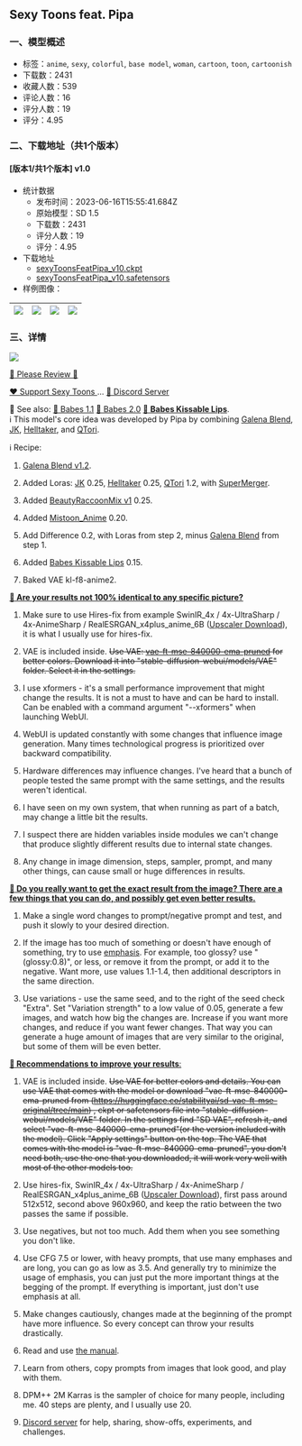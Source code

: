 ## Sexy Toons feat. Pipa
### 一、模型概述

- 标签：`anime`, `sexy`, `colorful`, `base model`, `woman`, `cartoon`, `toon`, `cartoonish`
- 下载数：2431
- 收藏人数：539
- 评论人数：16
- 评分人数：19
- 评分：4.95

### 二、下载地址（共1个版本）

#### [版本1/共1个版本] v1.0

- 统计数据
  - 发布时间：2023-06-16T15:55:41.684Z
  - 原始模型：SD 1.5
  - 下载数：2431
  - 评分人数：19
  - 评分：4.95
- 下载地址
  - [sexyToonsFeatPipa_v10.ckpt](https://civitai.com/api/download/models/41760?type=Model&format=PickleTensor&size=pruned&fp=fp32)
  - [sexyToonsFeatPipa_v10.safetensors](https://civitai.com/api/download/models/41760)
- 样例图像：

| <img src="https://image.civitai.com/xG1nkqKTMzGDvpLrqFT7WA/521f77dd-3a91-4027-8ca7-7070744169e1/width=450/1096856.jpeg" /> | <img src="https://image.civitai.com/xG1nkqKTMzGDvpLrqFT7WA/d0b32226-12f5-4d8a-9d84-fd97dfb790b1/width=450/898124.jpeg" /> | <img src="https://image.civitai.com/xG1nkqKTMzGDvpLrqFT7WA/58297923-0a18-4153-b0cc-764e6398be00/width=450/459578.jpeg" /> | <img src="https://image.civitai.com/xG1nkqKTMzGDvpLrqFT7WA/9d810717-4ad3-4bc0-3e58-6b318b15de00/width=450/459582.jpeg" /> |
| ---- | ---- | ---- | ---- |


### 三、详情
<p><a target="_blank" rel="ugc" href="https://linktr.ee/alexds9"><img src="https://image.civitai.com/xG1nkqKTMzGDvpLrqFT7WA/e27bb45f-45d6-4e0d-a16b-e9299f03bb34/width=525/e27bb45f-45d6-4e0d-a16b-e9299f03bb34.jpeg" /></a></p><p><a target="_blank" rel="ugc" href="https://civitai.com/posts/create?modelId=35549&amp;modelVersionId=41760&amp;returnUrl=/models/35549/sexy-toons-feat-pipa&amp;reviewing=true">🧡 Please Review 🧡</a></p><p><a target="_blank" rel="ugc" href="https://ko-fi.com/alexds9/">❤️ Support Sexy Toons </a>... <a target="_blank" rel="ugc" href="https://discord.gg/BKhkwwqK9m">🫶 Discord Server</a></p><p>👀 See also: <a target="_blank" rel="ugc" href="https://civitai.com/models/2220?modelVersionId=21216">🍑 Babes 1.1</a> <a target="_blank" rel="ugc" href="https://civitai.com/models/2220/babes?modelVersionId=61372">💖 Babes 2.0</a> <a target="_blank" rel="ugc" href="https://civitai.com/models/26566/babes-kissable-lips">💋 <strong>Babes Kissable Lips</strong></a>.<br />ℹ️ This model's core idea was developed by Pipa by combining <a target="_blank" rel="ugc" href="https://civitai.com/models/16300/galena-blend">Galena Blend</a>, <a target="_blank" rel="ugc" href="https://civitai.com/models/7741/jk-style">JK</a>, <a target="_blank" rel="ugc" href="https://civitai.com/models/8429/helltaker-lora">Helltaker</a>, and <a target="_blank" rel="ugc" href="https://civitai.com/models/15179/qtori-style-lora">QTori</a>.</p><p>ℹ️ Recipe:</p><ol><li><p><a target="_blank" rel="ugc" href="https://civitai.com/models/16300/galena-blend">Galena Blend v1.2</a>.</p></li><li><p>Added Loras: <a target="_blank" rel="ugc" href="https://civitai.com/models/7741/jk-style"><u>JK</u></a> 0.25, <a target="_blank" rel="ugc" href="https://civitai.com/models/8429/helltaker-lora"><u>Helltaker</u></a> 0.25, <a target="_blank" rel="ugc" href="https://civitai.com/models/15179/qtori-style-lora"><u>QTori</u></a> 1.2, with <a target="_blank" rel="ugc" href="https://github.com/hako-mikan/sd-webui-supermerger">SuperMerger</a>.</p></li><li><p>Added <a target="_blank" rel="ugc" href="https://civitai.com/models/21036/artraccoonee-beautyraccoonmix"><u>BeautyRaccoonMix v1</u></a> 0.25.</p></li><li><p>Added <a target="_blank" rel="ugc" href="https://civitai.com/models/24149/mistoonanime"><u>Mistoon_Anime</u></a> 0.20.</p></li><li><p>Add Difference 0.2, with Loras from step 2, minus <a target="_blank" rel="ugc" href="https://civitai.com/models/16300/galena-blend">Galena Blend</a> from step 1.</p></li><li><p>Added <a target="_blank" rel="ugc" href="https://civitai.com/models/26566/babes-kissable-lips">Babes Kissable Lips</a> 0.15.</p></li><li><p>Baked VAE kl-f8-anime2.<br /></p></li></ol><p><strong><u>📌 Are your results not 100% identical to any specific picture?</u></strong></p><ol><li><p>Make sure to use Hires-fix from example SwinIR_4x / 4x-UltraSharp / 4x-AnimeSharp / RealESRGAN_x4plus_anime_6B (<a target="_blank" rel="ugc" href="https://upscale.wiki/wiki/Model_Database">Upscaler Download</a>), it is what I usually use for hires-fix.</p></li><li><p>VAE is included inside. <s>Use VAE: </s><a target="_blank" rel="ugc" href="https://huggingface.co/stabilityai/sd-vae-ft-mse-original/tree/main"><s>vae-ft-mse-840000-ema-pruned</s></a><s> for better colors. Download it into "stable-diffusion-webui/models/VAE" folder. Select it in the settings.</s></p></li><li><p>I use xformers - it's a small performance improvement that might change the results. It is not a must to have and can be hard to install. Can be enabled with a command argument "--xformers" when launching WebUI.</p></li><li><p>WebUI is updated constantly with some changes that influence image generation. Many times technological progress is prioritized over backward compatibility.</p></li><li><p>Hardware differences may influence changes. I've heard that a bunch of people tested the same prompt with the same settings, and the results weren't identical.</p></li><li><p>I have seen on my own system, that when running as part of a batch, may change a little bit the results.</p></li><li><p>I suspect there are hidden variables inside modules we can't change that produce slightly different results due to internal state changes.</p></li><li><p>Any change in image dimension, steps, sampler, prompt, and many other things, can cause small or huge differences in results.</p></li></ol><p><strong><u>📌 Do you really want to get the exact result from the image? There are a few things that you can do, and possibly get even better results.</u></strong></p><ol><li><p>Make a single word changes to prompt/negative prompt and test, and push it slowly to your desired direction.</p></li><li><p>If the image has too much of something or doesn't have enough of something, try to use <a target="_blank" rel="ugc" href="https://github.com/AUTOMATIC1111/stable-diffusion-webui/wiki/Features#attentionemphasis">emphasis</a>. For example, too glossy? use "(glossy:0.8)", or less, or remove it from the prompt, or add it to the negative. Want more, use values 1.1-1.4, then additional descriptors in the same direction.</p></li><li><p>Use variations - use the same seed, and to the right of the seed check "Extra". Set "Variation strength" to a low value of 0.05, generate a few images, and watch how big the changes are. Increase if you want more changes, and reduce if you want fewer changes. That way you can generate a huge amount of images that are very similar to the original, but some of them will be even better.</p></li></ol><p><strong><u>📌 Recommendations to improve your results</u></strong><u>:</u></p><ol><li><p>VAE is included inside. <s>Use VAE for better colors and details. You can use VAE that comes with the model or download "vae-ft-mse-840000-ema-pruned from (</s><a target="_blank" rel="ugc" href="https://huggingface.co/stabilityai/sd-vae-ft-mse-original/tree/main"><s>https://huggingface.co/stabilityai/sd-vae-ft-mse-original/tree/main</s></a><s>) , ckpt or safetensors file into "stable-diffusion-webui/models/VAE" folder. In the settings find "SD VAE", refresh it, and select "vae-ft-mse-840000-ema-pruned"(or the version included with the model). Click "Apply settings" button on the top. The VAE that comes with the model is "vae-ft-mse-840000-ema-pruned", you don't need both, use the one that you downloaded, it will work very well with most of the other models too.</s></p></li><li><p>Use hires-fix, SwinIR_4x / 4x-UltraSharp / 4x-AnimeSharp / RealESRGAN_x4plus_anime_6B (<a target="_blank" rel="ugc" href="https://upscale.wiki/wiki/Model_Database">Upscaler Download</a>), first pass around 512x512, second above 960x960, and keep the ratio between the two passes the same if possible.</p></li><li><p>Use negatives, but not too much. Add them when you see something you don't like.</p></li><li><p>Use CFG 7.5 or lower, with heavy prompts, that use many emphases and are long, you can go as low as 3.5. And generally try to minimize the usage of emphasis, you can just put the more important things at the begging of the prompt. If everything is important, just don't use emphasis at all.</p></li><li><p>Make changes cautiously, changes made at the beginning of the prompt have more influence. So every concept can throw your results drastically.</p></li><li><p>Read and use <a target="_blank" rel="ugc" href="https://github.com/AUTOMATIC1111/stable-diffusion-webui/wiki/Features">the manual</a>.</p></li><li><p>Learn from others, copy prompts from images that look good, and play with them.</p></li><li><p>DPM++ 2M Karras is the sampler of choice for many people, including me. 40 steps are plenty, and I usually use 20.</p></li><li><p><a target="_blank" rel="ugc" href="https://discord.gg/BKhkwwqK9m">Discord server</a> for help, sharing, show-offs, experiments, and challenges.</p></li></ol>